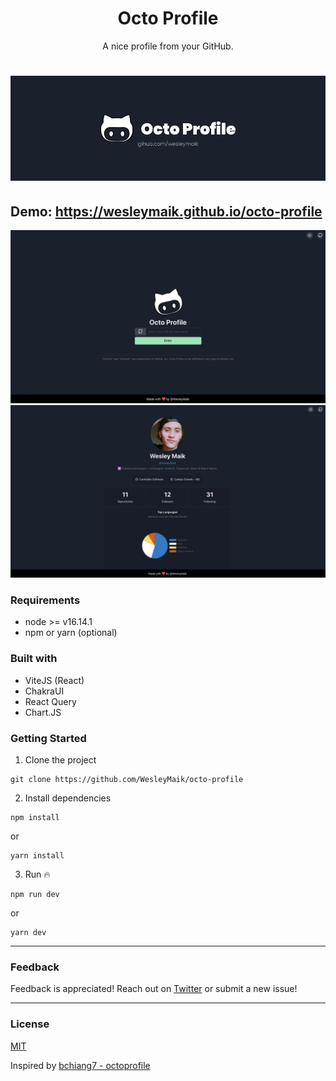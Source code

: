 <h1 align="center">Octo Profile</h1>
<p align="center">A nice profile from your GitHub.</p>
<h1 align="center">
    <img src="cover.png" alt="Cover image"/>
</h1>

## Demo: https://wesleymaik.github.io/octo-profile

![SignUp Screen](./octo-profile.png)
![Profile Screen](./octo_profile_1.png)

### Requirements

- node >= v16.14.1
- npm or yarn (optional)

### Built with

- ViteJS (React)
- ChakraUI
- React Query
- Chart.JS

### Getting Started

1. Clone the project

```
git clone https://github.com/WesleyMaik/octo-profile
```

2. Install dependencies

```
npm install
```

or

```
yarn install
```

3. Run 🔥

```
npm run dev
```

or

```
yarn dev
```

---

### Feedback

Feedback is appreciated! Reach out on [Twitter](https://twitter.com/euwesleymaik) or submit a new issue!

---

### License

[MIT](https://github.com/WesleyMaik/octo-profile/blob/master/LICENSE)

Inspired by [bchiang7 - octoprofile](https://github.com/bchiang7/octoprofile)
